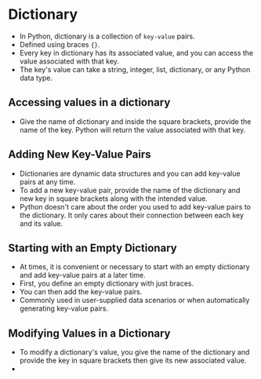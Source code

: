 # Dictionary

- In Python, dictionary is a collection of `key-value` pairs.
- Defined using braces `{}`.
- Every key in dictionary has its associated value, and you can access the value associated with that key.
- The key's value can take a string, integer, list, dictionary, or any Python data type.

## Accessing values in a dictionary

- Give the name of dictionary and inside the square brackets, provide the name of the key. Python will return the value associated with that key.

## Adding New Key-Value Pairs

- Dictionaries are dynamic data structures and you can add key-value pairs at any time.
- To add a new key-value pair, provide the name of the dictionary and new key in square brackets along with the intended value.
- Python doesn't care about the order you used to add key-value pairs to the dictionary. It only cares about their connection between each key and its value.

## Starting with an Empty Dictionary

- At times, it is convenient or necessary to start with an empty dictionary and add key-value pairs at a later time.
- First, you define an empty dictionary with just braces.
- You can then add the key-value pairs.
- Commonly used in user-supplied data scenarios or when automatically generating key-value pairs.

## Modifying Values in a Dictionary

- To modify a dictionary's value, you give the name of the dictionary and provide the key in square brackets then give its new associated value.
-
